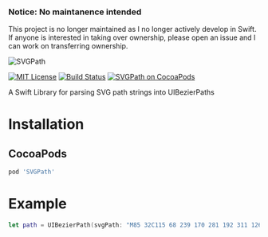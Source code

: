 ### Notice: No maintanence intended

This project is no longer maintained as I no longer actively develop in Swift. If anyone is interested in taking over ownership, please open an issue and I can work on transferring ownership.

![SVGPath](https://cloud.githubusercontent.com/assets/643885/5913982/181a66d4-a5a2-11e4-8939-aed6ca190982.png)

[![MIT License][license-image]][license-url] [![Build Status][travis-image]][travis-url] [![SVGPath on CocoaPods][cocoapods-image]][cocoapods-url]

A Swift Library for parsing SVG path strings into UIBezierPaths

# Installation

## CocoaPods

```ruby
pod 'SVGPath'
```

# Example

```swift
let path = UIBezierPath(svgPath: "M85 32C115 68 239 170 281 192 311 126 274 43 244 0c97 58 146 167 121 254 28 28 40 89 29 108 -25-45-67-39-93-24C176 409 24 296 0 233c68 56 170 65 226 27C165 217 56 89 36 54c42 38 116 96 161 122C159 137 108 72 85 32z")
```

[license-image]: https://img.shields.io/cocoapods/l/SVGPath.svg?style=flat
[license-url]: https://github.com/timrwood/SVGPath/blob/master/LICENSE

[travis-image]: http://img.shields.io/travis/timrwood/SVGPath.svg?style=flat
[travis-url]: http://travis-ci.org/timrwood/SVGPath

[cocoapods-image]: https://img.shields.io/cocoapods/v/SVGPath.svg?style=flat
[cocoapods-url]: http://cocoadocs.org/docsets/SVGPath
